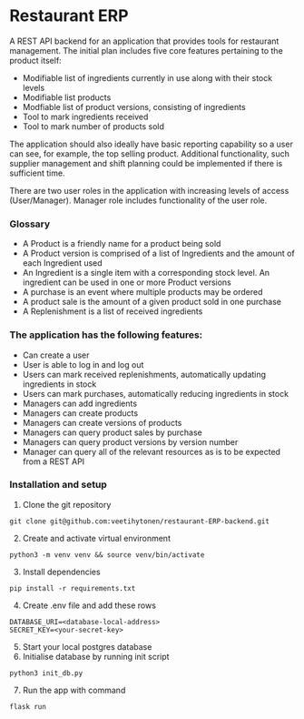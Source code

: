 # Restaurant ERP

A REST API backend for an application that provides tools for restaurant management. The initial plan includes five core features pertaining to the product itself:
* Modifiable list of ingredients currently in use along with their stock levels
* Modifiable list products
* Modfiable list of product versions, consisting of ingredients
* Tool to mark ingredients received
* Tool to mark number of products sold

The application should also ideally have basic reporting capability so a user can see, for example, the top selling product. Additional functionality, such supplier management and shift planning could be implemented if there is sufficient time. 

There are two user roles in the application with increasing levels of access (User/Manager). Manager role includes functionality of the user role.

### Glossary
* A Product is a friendly name for a product being sold
* A Product version is comprised of a list of Ingredients and the amount of each Ingredient used
* An Ingredient is a single item with a corresponding stock level. An ingredient can be used in one or more Product versions
* A purchase is an event where multiple products may be ordered
* A product sale is the amount of a given product sold in one purchase
* A Replenishment is a list of received ingredients

### The application has the following features:
* Can create a user
* User is able to log in and log out
* Users can mark received replenishments, automatically updating ingredients in stock
* Users can mark purchases, automatically reducing ingredients in stock
* Managers can add ingredients
* Managers can create products
* Managers can create versions of products
* Managers can query product sales by purchase
* Managers can query product versions by version number
* Manager can query all of the relevant resources as is to be expected from a REST API

### Installation and setup
1. Clone the git repository
``` 
git clone git@github.com:veetihytonen/restaurant-ERP-backend.git
```
2. Create and activate virtual environment
``` 
python3 -m venv venv && source venv/bin/activate
```
3. Install dependencies
```
pip install -r requirements.txt
```
4. Create .env file and add these rows
```
DATABASE_URI=<database-local-address>
SECRET_KEY=<your-secret-key>
```
5. Start your local postgres database
6. Initialise database by running init script
```
python3 init_db.py
```
7. Run the app with command
```
flask run
```
